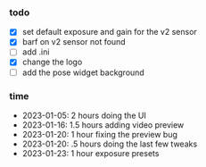 ### todo

- [x] set default exposure and gain for the v2 sensor
- [x] barf on v2 sensor not found
- [ ] add .ini
- [x] change the logo
- [ ] add the pose widget background

### time

- 2023-01-05: 2 hours doing the UI
- 2023-01-16: 1.5 hours adding video preview
- 2023-01-20: 1 hour fixing the preview bug
- 2023-01-20: .5 hours doing the last few tweaks
- 2023-01-23: 1 hour exposure presets
